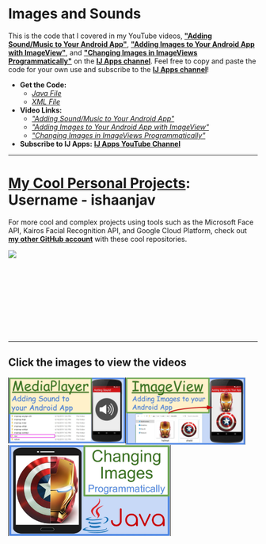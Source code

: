 # Images and Sounds
This is the code that I covered in my YouTube videos, [**"Adding Sound/Music to Your Android App"**](https://www.youtube.com/watch?v=efY_P8mKUdA), [**"Adding Images to Your Android App with ImageView"**](https://www.youtube.com/watch?v=G6fpeCY9D_0), and [**"Changing Images in ImageViews Programmatically"**](https://www.youtube.com/watch?v=zRlCpPPngKM) on the [**IJ Apps channel**](https://www.youtube.com/channel/UCLQUpH7SdkAXAeK6jeeF8zg). 
Feel free to copy and paste the code for your own use and subscribe to the [**IJ Apps channel**](https://www.youtube.com/channel/UCLQUpH7SdkAXAeK6jeeF8zg)!

- **Get the Code:**
   - [*Java File*](https://github.com/IJ-Apps/Images-and-Sounds/blob/master/app/src/main/java/com/example/anany/imagesandsounds/MainActivity.java)
   - [*XML File*](https://github.com/IJ-Apps/Images-and-Sounds/blob/master/app/src/main/res/layout/activity_main.xml)
- **Video Links:**
   - [*"Adding Sound/Music to Your Android App"*](https://www.youtube.com/watch?v=efY_P8mKUdA)
   - [*"Adding Images to Your Android App with ImageView"*](https://www.youtube.com/watch?v=G6fpeCY9D_0)
   - [*"Changing Images in ImageViews Programmatically"*](https://www.youtube.com/watch?v=zRlCpPPngKM)
- **Subscribe to IJ Apps:** [**IJ Apps YouTube Channel**](https://www.youtube.com/channel/UCLQUpH7SdkAXAeK6jeeF8zg)

-----

# [**My Cool Personal Projects**](https://github.com/ishaanjav): Username - ishaanjav

For more cool and complex projects using tools such as the Microsoft Face API, Kairos Facial Recognition API, and Google Cloud Platform, check out [**my other GitHub account**](https://github.com/ishaanjav) with these cool repositories.

[<img align = "left" src="https://github.com/ishaanjav/Kairos_Face_Recognition/blob/master/Full%20Process.gif" width="40%">](https://github.com/ishaanjav/Kairos_Face_Recognition "Facial Recognition with Kairos")

<br>
<br><br><br><br><br><br><br><br><br>

-----

## Click the images to view the videos

[<img align = "left" src="https://github.com/IJ-Apps/Images-and-Sounds/blob/master/Adding%20Sound%20to%20your%20App.jpg" width="47%">](https://www.youtube.com/watch?v=efY_P8mKUdA "Adding Sound to Your App")
[<img align = "left" src="https://github.com/IJ-Apps/Images-and-Sounds/blob/master/Adding%20Images%20to%20your%20App.jpg" width="48%">](https://www.youtube.com/watch?v=G6fpeCY9D_0 "Adding Images to Your App")

[<img align = "center" src="https://github.com/IJ-Apps/Images-and-Sounds/blob/master/Changing%20Images%20Programatically.jpg" width="65%">](https://www.youtube.com/watch?v=zRlCpPPngKM "Programmatically Changing Images in ImageViews")
